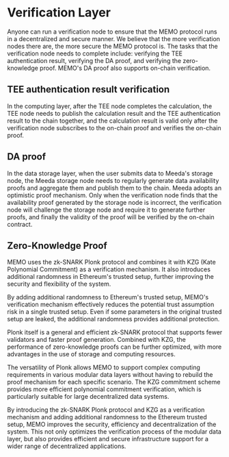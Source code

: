 # Verification Layer

Anyone can run a verification node to ensure that the MEMO protocol runs in a decentralized and secure manner. We believe that the more verification nodes there are, the more secure the MEMO protocol is. The tasks that the verification node needs to complete include: verifying the TEE authentication result, verifying the DA proof, and verifying the zero-knowledge proof. MEMO's DA proof also supports on-chain verification.

## TEE authentication result verification

In the computing layer, after the TEE node completes the calculation, the TEE node needs to publish the calculation result and the TEE authentication result to the chain together, and the calculation result is valid only after the verification node subscribes to the on-chain proof and verifies the on-chain proof.

## DA proof

In the data storage layer, when the user submits data to Meeda's storage node, the Meeda storage node needs to regularly generate data availability proofs and aggregate them and publish them to the chain. Meeda adopts an optimistic proof mechanism. Only when the verification node finds that the availability proof generated by the storage node is incorrect, the verification node will challenge the storage node and require it to generate further proofs, and finally the validity of the proof will be verified by the on-chain contract.

## Zero-Knowledge Proof

MEMO uses the zk-SNARK Plonk protocol and combines it with KZG (Kate Polynomial Commitment) as a verification mechanism. It also introduces additional randomness in Ethereum's trusted setup, further improving the security and flexibility of the system.

By adding additional randomness to Ethereum's trusted setup, MEMO's verification mechanism effectively reduces the potential trust assumption risk in a single trusted setup. Even if some parameters in the original trusted setup are leaked, the additional randomness provides additional protection.

Plonk itself is a general and efficient zk-SNARK protocol that supports fewer validators and faster proof generation. Combined with KZG, the performance of zero-knowledge proofs can be further optimized, with more advantages in the use of storage and computing resources.

The versatility of Plonk allows MEMO to support complex computing requirements in various modular data layers without having to rebuild the proof mechanism for each specific scenario. The KZG commitment scheme provides more efficient polynomial commitment verification, which is particularly suitable for large decentralized data systems.

By introducing the zk-SNARK Plonk protocol and KZG as a verification mechanism and adding additional randomness to the Ethereum trusted setup, MEMO improves the security, efficiency and decentralization of the system. This not only optimizes the verification process of the modular data layer, but also provides efficient and secure infrastructure support for a wider range of decentralized applications.
